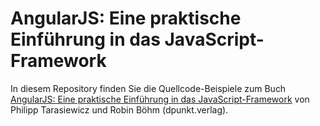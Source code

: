 AngularJS: Eine praktische Einführung in das JavaScript-Framework
=================================================================

In diesem Repository finden Sie die Quellcode-Beispiele zum Buch <a href="http://dpunkt.de/buecher/4489/angularjs.html" target="_blank">AngularJS: Eine praktische Einführung in das JavaScript-Framework</a> von Philipp Tarasiewicz und Robin Böhm (dpunkt.verlag).
